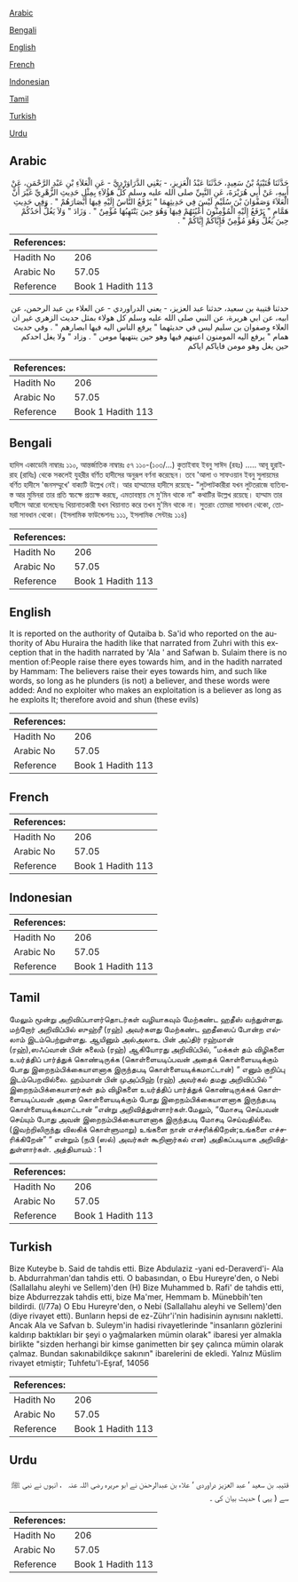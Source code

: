 [Arabic](#arabic)

[Bengali](#bengali)

[English](#english)

[French](#french)

[Indonesian](#indonesian)

[Tamil](#tamil)

[Turkish](#turkish)

[Urdu](#urdu)

## Arabic


<div dir="rtl" lang="ar" style={{fontSize:'larger',backgroundColor:'#f8f9fa',padding:20}}>
حَدَّثَنَا قُتَيْبَةُ بْنُ سَعِيدٍ، حَدَّثَنَا عَبْدُ الْعَزِيزِ، - يَعْنِي الدَّرَاوَرْدِيَّ - عَنِ الْعَلاَءِ بْنِ عَبْدِ الرَّحْمَنِ، عَنْ أَبِيهِ، عَنْ أَبِي هُرَيْرَةَ، عَنِ النَّبِيِّ صلى الله عليه وسلم كُلُّ هَؤُلاَءِ بِمِثْلِ حَدِيثِ الزُّهْرِيِّ غَيْرَ أَنَّ الْعَلاَءَ وَصَفْوَانَ بْنَ سُلَيْمٍ لَيْسَ فِي حَدِيثِهِمَا ‏"‏ يَرْفَعُ النَّاسُ إِلَيْهِ فِيهَا أَبْصَارَهُمْ ‏"‏ ‏.‏ وَفِي حَدِيثِ هَمَّامٍ ‏"‏ يَرْفَعُ إِلَيْهِ الْمُؤْمِنُونَ أَعْيُنَهُمْ فِيهَا وَهُوَ حِينَ يَنْتَهِبُهَا مُؤْمِنٌ ‏"‏ ‏.‏ وَزَادَ ‏"‏ وَلاَ يَغُلُّ أَحَدُكُمْ حِينَ يَغُلُّ وَهُوَ مُؤْمِنٌ فَإِيَّاكُمْ إِيَّاكُمْ ‏"‏ ‏.‏
</div>
<div style={{backgroundColor:'#f8f9fa',padding:20, marginBottom: 10}}><table> <thead> <tr> <th>References:</th> <th></th> </tr> </thead> <tbody><tr><td>Hadith No</td><td>206</td></tr><tr><td>Arabic No</td><td>57.05</td></tr><tr><td>Reference</td><td>Book 1 Hadith 113</td></tr></tbody></table></div>


<div dir="rtl" lang="ar" style={{fontSize:'larger',backgroundColor:'#f8f9fa',padding:20}}>
حدثنا قتيبة بن سعيد، حدثنا عبد العزيز، - يعني الدراوردي - عن العلاء بن عبد الرحمن، عن ابيه، عن ابي هريرة، عن النبي صلى الله عليه وسلم كل هولاء بمثل حديث الزهري غير ان العلاء وصفوان بن سليم ليس في حديثهما " يرفع الناس اليه فيها ابصارهم " . وفي حديث همام " يرفع اليه المومنون اعينهم فيها وهو حين ينتهبها مومن " . وزاد " ولا يغل احدكم حين يغل وهو مومن فاياكم اياكم
</div>
<div style={{backgroundColor:'#f8f9fa',padding:20, marginBottom: 10}}><table> <thead> <tr> <th>References:</th> <th></th> </tr> </thead> <tbody><tr><td>Hadith No</td><td>206</td></tr><tr><td>Arabic No</td><td>57.05</td></tr><tr><td>Reference</td><td>Book 1 Hadith 113</td></tr></tbody></table></div>

## Bengali


<div dir="ltr" lang="bn" style={{fontSize:'larger',backgroundColor:'#f8f9fa',padding:20}}>
হাদিস একাডেমি নাম্বারঃ ১১০, আন্তর্জাতিক নাম্বারঃ ৫৭ ১১০-(১০৩/...) কুতাইবাহ ইবনু সাঈদ (রহঃ) ..... আবূ হুরাইরাহ (রাযিঃ) থেকে সকলেই যুহরীর বর্ণিত হাদীসের অনুরূপ বর্ণনা করেছেন। তবে 'আলা ও সাফওয়ান ইবনু সুলায়মের বর্ণিত হাদীসে 'জনসম্মুখে' বাক্যটি উল্লেখ নেই। আর হাম্মামের হাদীসে রয়েছে- "লুটপাটকারীরা যখন লুটতরাজে ব্যতিব্যস্ত আর মুমিনরা তার প্রতি স্বচক্ষে প্রত্যক্ষ করছে, এমতাবস্থায় সে মু'মিন থাকে না" কথাটির উল্লেখ রয়েছে। হাম্মাম তার হাদীসে আরো বলেছেনঃ খিয়ানাতকারী যখন খিয়ানাত করে তখন মু'মিন থাকে না। সুতরাং তোমরা সাবধান থেকো, তোমরা সাবধান থেকো। (ইসলামিক ফাউন্ডেশনঃ ১১১, ইসলামিক সেন্টারঃ ১১৪)
</div>
<div style={{backgroundColor:'#f8f9fa',padding:20, marginBottom: 10}}><table> <thead> <tr> <th>References:</th> <th></th> </tr> </thead> <tbody><tr><td>Hadith No</td><td>206</td></tr><tr><td>Arabic No</td><td>57.05</td></tr><tr><td>Reference</td><td>Book 1 Hadith 113</td></tr></tbody></table></div>

## English


<div dir="ltr" lang="en" style={{fontSize:'larger',backgroundColor:'#f8f9fa',padding:20}}>
It is reported on the authority of Qutaiba b. Sa'id who reported on the authority of Abu Huraira the hadith like that narrated from Zuhri with this exception that in the hadith narrated by 'Ala ' and Safwan b. Sulaim there is no mention of:People raise there eyes towards him, and in the hadith narrated by Hammam: The believers raise their eyes towards him, and such like words, so long as he plunders (is not) a believer, and these words were added: And no exploiter who makes an exploitation is a believer as long as he exploits It; therefore avoid and shun (these evils)
</div>
<div style={{backgroundColor:'#f8f9fa',padding:20, marginBottom: 10}}><table> <thead> <tr> <th>References:</th> <th></th> </tr> </thead> <tbody><tr><td>Hadith No</td><td>206</td></tr><tr><td>Arabic No</td><td>57.05</td></tr><tr><td>Reference</td><td>Book 1 Hadith 113</td></tr></tbody></table></div>

## French


<div dir="ltr" lang="fr" style={{fontSize:'larger',backgroundColor:'#f8f9fa',padding:20}}>

</div>
<div style={{backgroundColor:'#f8f9fa',padding:20, marginBottom: 10}}><table> <thead> <tr> <th>References:</th> <th></th> </tr> </thead> <tbody><tr><td>Hadith No</td><td>206</td></tr><tr><td>Arabic No</td><td>57.05</td></tr><tr><td>Reference</td><td>Book 1 Hadith 113</td></tr></tbody></table></div>

## Indonesian


<div dir="ltr" lang="id" style={{fontSize:'larger',backgroundColor:'#f8f9fa',padding:20}}>

</div>
<div style={{backgroundColor:'#f8f9fa',padding:20, marginBottom: 10}}><table> <thead> <tr> <th>References:</th> <th></th> </tr> </thead> <tbody><tr><td>Hadith No</td><td>206</td></tr><tr><td>Arabic No</td><td>57.05</td></tr><tr><td>Reference</td><td>Book 1 Hadith 113</td></tr></tbody></table></div>

## Tamil


<div dir="ltr" lang="ta" style={{fontSize:'larger',backgroundColor:'#f8f9fa',padding:20}}>
மேலும் மூன்று அறிவிப்பாளர்தொடர்கள் வழியாகவும் மேற்கண்ட ஹதீஸ் வந்துள்ளது. மற்றோர் அறிவிப்பில் ஸுஹ்ரீ (ரஹ்) அவர்களது மேற்கண்ட ஹதீஸைப் போன்ற எல்லாம் இடம்பெற்றுள்ளது. ஆயினும் அல்அலாஉ பின் அப்திர் ரஹ்மான் (ரஹ்),ஸஃப்வான் பின் சுலைம் (ரஹ்) ஆகியோரது அறிவிப்பில், “மக்கள் தம் விழிகளை உயர்த்திப் பார்த்துக் கொண்டிருக்க (கொள்ளையடிப்பவன் அதைக் கொள்ளையடிக்கும் போது இறைநம்பிக்கையாளனாக இருந்தபடி கொள்ளையடிக்கமாட்டான்) “ எனும் குறிப்பு இடம்பெறவில்லை. ஹம்மான் பின் முஅப்பிஹ் (ரஹ்) அவர்கல் தமது அறிவிப்பில் “ இறைநம்பிக்கையாளர்கள் தம் விழிகளை உயர்த்திப் பார்த்துக் கொண்டிருக்கக் கொள்ளையடிப்பவன் அதை கொள்ளையடிக்கும் போது இறைநம்பிக்கையாளனாக இருந்தபடி கொள்ளையடிக்கமாட்டான் “என்று அறிவித்துள்ளார்கள்.மேலும், “மோசடி செய்பவன் செய்யும் போது அவன் இறைநம்பிக்கையாளனாக இருந்தபடி மோசடி செய்வதில்லை.(இவற்றிலிருந்து விலகிக் கொள்ளுமாறு) உங்களை நான் எச்சரிக்கிறேன்;உங்களை எச்சரிக்கிறேன்” “ என்றும் (நபி (ஸல்) அவர்கள் கூறினார்கல் என) அதிகப்படியாக அறிவித்துள்ளார்கள். அத்தியாயம் : 1
</div>
<div style={{backgroundColor:'#f8f9fa',padding:20, marginBottom: 10}}><table> <thead> <tr> <th>References:</th> <th></th> </tr> </thead> <tbody><tr><td>Hadith No</td><td>206</td></tr><tr><td>Arabic No</td><td>57.05</td></tr><tr><td>Reference</td><td>Book 1 Hadith 113</td></tr></tbody></table></div>

## Turkish


<div dir="ltr" lang="tr" style={{fontSize:'larger',backgroundColor:'#f8f9fa',padding:20}}>
Bize Kuteybe b. Said de tahdis etti. Bize Abdulaziz -yani ed-Deraverd'i- Ala b. Abdurrahman'dan tahdis etti. O babasından, o Ebu Hureyre'den, o Nebi (Sallallahu aleyhi ve Sellem)'den (H) Bize Muhammed b. Rafi' de tahdis etti, bize Abdurrezzak tahdis etti, bize Ma'mer, Hemmam b. Münebbih'ten bildirdi. (l/77a) O Ebu Hureyre'den, o Nebi (Sallallahu aleyhi ve Sellem)'den (diye rivayet etti). Bunların hepsi de ez-Zühr'i'nin hadisinin aynısını nakletti. Ancak Ala ve Safvan b. Suleym'in hadisi rivayetlerinde "insanların gözlerini kaldırıp baktıkları bir şeyi o yağmalarken mümin olarak" ibaresi yer almakla birlikte "sizden herhangi bir kimse ganimetten bir şey çalınca mümin olarak çalmaz. Bundan sakınabildikçe sakının" ibarelerini de ekledi. Yalnız Müslim rivayet etmiştir; Tuhfetu'l-Eşraf, 14056
</div>
<div style={{backgroundColor:'#f8f9fa',padding:20, marginBottom: 10}}><table> <thead> <tr> <th>References:</th> <th></th> </tr> </thead> <tbody><tr><td>Hadith No</td><td>206</td></tr><tr><td>Arabic No</td><td>57.05</td></tr><tr><td>Reference</td><td>Book 1 Hadith 113</td></tr></tbody></table></div>

## Urdu


<div dir="rtl" lang="ur" style={{fontSize:'larger',backgroundColor:'#f8f9fa',padding:20}}>
قتیبہ بن سعید ‘ عبد العزیز دراوردی ‘ علاء بن عبدالرحمٰن نے ابو ھریرہ ‌رضی ‌اللہ ‌عنہ ‌ ‌ ، انہوں نے نبی ﷺ سے ( یہی ) حدیث بیان کی ۔
</div>
<div style={{backgroundColor:'#f8f9fa',padding:20, marginBottom: 10}}><table> <thead> <tr> <th>References:</th> <th></th> </tr> </thead> <tbody><tr><td>Hadith No</td><td>206</td></tr><tr><td>Arabic No</td><td>57.05</td></tr><tr><td>Reference</td><td>Book 1 Hadith 113</td></tr></tbody></table></div>